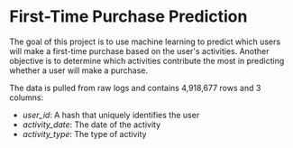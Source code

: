 # First-Time Purchase Prediction
The goal of this project is to use machine learning to predict which users will make a first-time purchase based on the user's activities. Another objective is to determine which activities contribute the most in predicting whether a user will make a purchase. 

The data is pulled from raw logs and contains 4,918,677 rows and 3 columns:
- *user_id*: A hash that uniquely identifies the user
- *activity_date*: The date of the activity
- *activity_type*: The type of activity
